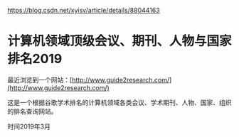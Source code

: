 




https://blog.csdn.net/xyisv/article/details/88044163

# 计算机领域顶级会议、期刊、人物与国家排名2019














最近浏览到一个网站：[http://www.guide2research.com/](http://www.guide2research.com/)

这是一个根据谷歌学术排名的计算机领域各类会议、学术期刊、人物、国家、组织的排名查询网站。

时间2019年3月



































